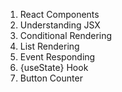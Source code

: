 1) React Components
2) Understanding JSX
3) Conditional Rendering
4) List Rendering
5) Event Responding
6) {useState} Hook
7) Button Counter 